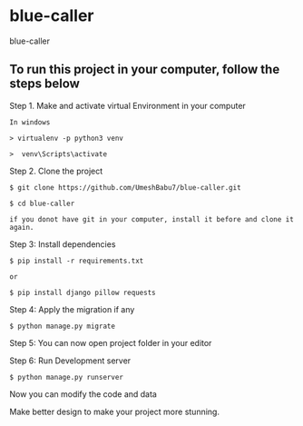 # blue-caller
blue-caller

To run this project in your computer, follow the steps below
-------------------------------------------------------------

Step 1. Make and activate virtual Environment in your computer

    In windows
    
    > virtualenv -p python3 venv
    
    >  venv\Scripts\activate
    
Step 2. Clone the project

    $ git clone https://github.com/UmeshBabu7/blue-caller.git
    
    $ cd blue-caller
    
    if you donot have git in your computer, install it before and clone it again.

Step 3: Install dependencies 

    $ pip install -r requirements.txt
    
    or 
    
    $ pip install django pillow requests 

Step 4: Apply the migration if any

    $ python manage.py migrate
    
Step 5: You can now open project folder in your editor

Step 6: Run Development server

    $ python manage.py runserver


Now you can modify the code and data

Make better design to make your project more stunning. 
